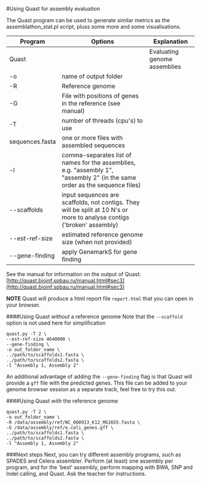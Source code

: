 #Using Quast for assembly evaluation

The Quast program can be used to generate similar metrics as the assemblathon_stat.pl script, pluss some more and some visualisations.

Program|Options|Explanation
-------|-------|-------------
Quast||Evaluating genome assemblies
|-o|name of output folder
|-R|Reference genome
|-G|File with positions of genes in the reference (see manual)
|-T|number of threads (cpu's) to use
|sequences.fasta|one or more files with assembled sequences
|-l| comma-separates list of names for the assemblies, e.g. "assembly 1", "assembly 2" (in the same order as the sequence files)
|--scaffolds|input sequences are scaffolds, not contigs. They will be split at 10 N's or more to analyse contigs ('broken' assembly)
|--est-ref-size| estimated reference genome size (when not provided)
|--gene-finding| apply GenemarkS for gene finding

See the manual for information on the output of Quast:
[http://quast.bioinf.spbau.ru/manual.html#sec3](http://quast.bioinf.spbau.ru/manual.html#sec3)

**NOTE** Quast will produce a html report file `report.html` that you can open in your browser.

####Using Quast *without* a reference genome
Note that the `--scaffold` option is not used here for simplification

```
quast.py -T 2 \
--est-ref-size 4640000 \
--gene-finding \
-o out_folder_name \
../path/to/scaffolds1.fasta \
../path/to/scaffolds2.fasta \
-l "Assembly 1, Assembly 2"
```

An additional advantage of adding the `--gene-finding` flag is that Quast will provide a `gff` file with the predicted genes. This file can be added to your genome browser session as a separate track, feel free to try this out.

####Using Quast *with* the reference genome

```
quast.py -T 2 \
-o out_folder_name \
-R /data/assembly/ref/NC_000913_K12_MG1655.fasta \
-G /data/assembly/ref/e.coli_genes.gff \
../path/to/scaffolds1.fasta \
../path/to/scaffolds2.fasta \
-l "Assembly 1, Assembly 2"
```

###Next steps
Next, you can try different assembly programs, such as SPADES and Celera assembler. Perform (at least) one assembly per program, and for the 'best' assembly, perform mapping with BWA, SNP and Indel calling, and Quast. Ask the teacher for instructions.